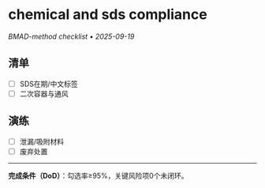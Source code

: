 # chemical and sds compliance

_BMAD-method checklist • 2025-09-19_

## 清单

- [ ] SDS在期/中文标签
- [ ] 二次容器与通风

## 演练

- [ ] 泄漏/吸附材料
- [ ] 废弃处置

---

**完成条件（DoD）**：勾选率≥95%，关键风险项0个未闭环。
